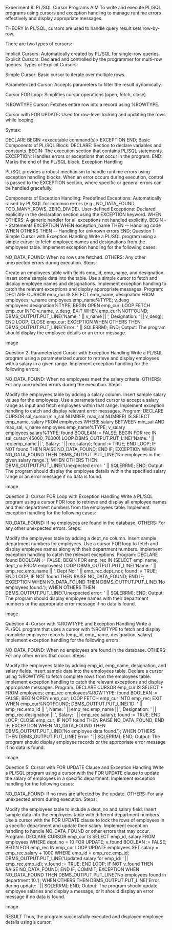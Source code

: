Experiment 8: PL/SQL Cursor Programs
AIM
To write and execute PL/SQL programs using cursors and exception handling to manage runtime errors effectively and display appropriate messages.

THEORY
In PL/SQL, cursors are used to handle query result sets row-by-row.

There are two types of cursors:

Implicit Cursors: Automatically created by PL/SQL for single-row queries.
Explicit Cursors: Declared and controlled by the programmer for multi-row queries.
Types of Explicit Cursors:

Simple Cursor: Basic cursor to iterate over multiple rows.

Parameterized Cursor: Accepts parameters to filter the result dynamically.

Cursor FOR Loop: Simplifies cursor operations (open, fetch, close).

%ROWTYPE Cursor: Fetches entire row into a record using %ROWTYPE.

Cursor with FOR UPDATE: Used for row-level locking and updating the rows while looping.

Syntax:

DECLARE 
   <declarations section> 
BEGIN 
   <executable command(s)>
EXCEPTION 
   <exception handling> 
END;
Basic Components of PL/SQL Block:
DECLARE: Section to declare variables and constants.
BEGIN: The execution section that contains PL/SQL statements.
EXCEPTION: Handles errors or exceptions that occur in the program.
END: Marks the end of the PL/SQL block.
Exception Handling

PL/SQL provides a robust mechanism to handle runtime errors using exception handling blocks. When an error occurs during execution, control is passed to the EXCEPTION section, where specific or general errors can be handled gracefully.

Components of Exception Handling:
Predefined Exceptions: Automatically raised by PL/SQL for common errors (e.g., NO_DATA_FOUND, TOO_MANY_ROWS, ZERO_DIVIDE).
User-defined Exceptions: Declared explicitly in the declaration section using the EXCEPTION keyword.
WHEN OTHERS: A generic handler for all exceptions not handled explicitly.
BEGIN
   -- Statements
EXCEPTION
   WHEN exception_name THEN
      -- Handling code
   WHEN OTHERS THEN
      -- Handling for unknown errors
END;
Question 1: Simple Cursor with Exception Handling
Write a PL/SQL program using a simple cursor to fetch employee names and designations from the employees table. Implement exception handling for the following cases:

NO_DATA_FOUND: When no rows are fetched.
OTHERS: Any other unexpected errors during execution.
Steps:

Create an employees table with fields emp_id, emp_name, and designation.
Insert some sample data into the table.
Use a simple cursor to fetch and display employee names and designations.
Implement exception handling to catch the relevant exceptions and display appropriate messages.
Program:
DECLARE
   CURSOR emp_cur IS
      SELECT emp_name, designation FROM employees;
   v_name employees.emp_name%TYPE;
   v_desg employees.designation%TYPE;
BEGIN
   OPEN emp_cur;
   LOOP
      FETCH emp_cur INTO v_name, v_desg;
      EXIT WHEN emp_cur%NOTFOUND;
      DBMS_OUTPUT.PUT_LINE('Name: ' || v_name || ', Designation: ' || v_desg);
   END LOOP;
   CLOSE emp_cur;
EXCEPTION
   WHEN OTHERS THEN
      DBMS_OUTPUT.PUT_LINE('Error: ' || SQLERRM);
END;
Output:
The program should display the employee details or an error message.

image

Question 2: Parameterized Cursor with Exception Handling
Write a PL/SQL program using a parameterized cursor to retrieve and display employees with a salary in a given range. Implement exception handling for the following errors:

NO_DATA_FOUND: When no employees meet the salary criteria.
OTHERS: For any unexpected errors during the execution.
Steps:

Modify the employees table by adding a salary column.
Insert sample salary values for the employees.
Use a parameterized cursor to accept a salary range as input and fetch employees within that range.
Implement exception handling to catch and display relevant error messages.
Program:
DECLARE
   CURSOR sal_cursor(min_sal NUMBER, max_sal NUMBER) IS
      SELECT emp_name, salary FROM employees WHERE salary BETWEEN min_sal AND max_sal;
   v_name employees.emp_name%TYPE;
   v_salary employees.salary%TYPE;
   found BOOLEAN := FALSE;
BEGIN
   FOR rec IN sal_cursor(45000, 70000) LOOP
      DBMS_OUTPUT.PUT_LINE('Name: ' || rec.emp_name || ', Salary: ' || rec.salary);
      found := TRUE;
   END LOOP;
   IF NOT found THEN
      RAISE NO_DATA_FOUND;
   END IF;
EXCEPTION
   WHEN NO_DATA_FOUND THEN
      DBMS_OUTPUT.PUT_LINE('No employees in the given salary range.');
   WHEN OTHERS THEN
      DBMS_OUTPUT.PUT_LINE('Unexpected error: ' || SQLERRM);
END;
Output:
The program should display the employee details within the specified salary range or an error message if no data is found.

image

Question 3: Cursor FOR Loop with Exception Handling
Write a PL/SQL program using a cursor FOR loop to retrieve and display all employee names and their department numbers from the employees table. Implement exception handling for the following cases:

NO_DATA_FOUND: If no employees are found in the database.
OTHERS: For any other unexpected errors.
Steps:

Modify the employees table by adding a dept_no column.
Insert sample department numbers for employees.
Use a cursor FOR loop to fetch and display employee names along with their department numbers.
Implement exception handling to catch the relevant exceptions.
Program:
DECLARE
   found BOOLEAN := FALSE;
BEGIN
   FOR emp_rec IN (SELECT emp_name, dept_no FROM employees) LOOP
      DBMS_OUTPUT.PUT_LINE('Name: ' || emp_rec.emp_name || ', Dept No: ' || emp_rec.dept_no);
      found := TRUE;
   END LOOP;
   IF NOT found THEN
      RAISE NO_DATA_FOUND;
   END IF;
EXCEPTION
   WHEN NO_DATA_FOUND THEN
      DBMS_OUTPUT.PUT_LINE('No employees found.');
   WHEN OTHERS THEN
      DBMS_OUTPUT.PUT_LINE('Unexpected error: ' || SQLERRM);
END;
Output:
The program should display employee names with their department numbers or the appropriate error message if no data is found.

image

Question 4: Cursor with %ROWTYPE and Exception Handling
Write a PL/SQL program that uses a cursor with %ROWTYPE to fetch and display complete employee records (emp_id, emp_name, designation, salary). Implement exception handling for the following errors:

NO_DATA_FOUND: When no employees are found in the database.
OTHERS: For any other errors that occur.
Steps:

Modify the employees table by adding emp_id, emp_name, designation, and salary fields.
Insert sample data into the employees table.
Declare a cursor using %ROWTYPE to fetch complete rows from the employees table.
Implement exception handling to catch the relevant exceptions and display appropriate messages.
Program:
DECLARE
   CURSOR emp_cur IS SELECT * FROM employees;
   emp_rec employees%ROWTYPE;
   found BOOLEAN := FALSE;
BEGIN
   OPEN emp_cur;
   LOOP
      FETCH emp_cur INTO emp_rec;
      EXIT WHEN emp_cur%NOTFOUND;
      DBMS_OUTPUT.PUT_LINE('ID: ' || emp_rec.emp_id || ', Name: ' || emp_rec.emp_name ||
                           ', Designation: ' || emp_rec.designation || ', Salary: ' || emp_rec.salary);
      found := TRUE;
   END LOOP;
   CLOSE emp_cur;
   IF NOT found THEN
      RAISE NO_DATA_FOUND;
   END IF;
EXCEPTION
   WHEN NO_DATA_FOUND THEN
      DBMS_OUTPUT.PUT_LINE('No employee data found.');
   WHEN OTHERS THEN
      DBMS_OUTPUT.PUT_LINE('Error: ' || SQLERRM);
END;
Output:
The program should display employee records or the appropriate error message if no data is found.

image

Question 5: Cursor with FOR UPDATE Clause and Exception Handling
Write a PL/SQL program using a cursor with the FOR UPDATE clause to update the salary of employees in a specific department. Implement exception handling for the following cases:

NO_DATA_FOUND: If no rows are affected by the update.
OTHERS: For any unexpected errors during execution.
Steps:

Modify the employees table to include a dept_no and salary field.
Insert sample data into the employees table with different department numbers.
Use a cursor with the FOR UPDATE clause to lock the rows of employees in a specific department and update their salary.
Implement exception handling to handle NO_DATA_FOUND or other errors that may occur.
Program:
DECLARE
   CURSOR emp_cur IS
      SELECT emp_id, salary FROM employees WHERE dept_no = 10 FOR UPDATE;
   v_found BOOLEAN := FALSE;
BEGIN
   FOR emp_rec IN emp_cur LOOP
      UPDATE employees SET salary = emp_rec.salary + 1000 WHERE emp_id = emp_rec.emp_id;
      DBMS_OUTPUT.PUT_LINE('Updated salary for emp_id: ' || emp_rec.emp_id);
      v_found := TRUE;
   END LOOP;
   IF NOT v_found THEN
      RAISE NO_DATA_FOUND;
   END IF;
   COMMIT;
EXCEPTION
   WHEN NO_DATA_FOUND THEN
      DBMS_OUTPUT.PUT_LINE('No employees found in department 10.');
   WHEN OTHERS THEN
      DBMS_OUTPUT.PUT_LINE('Error during update: ' || SQLERRM);
END;
Output:
The program should update employee salaries and display a message, or it should display an error message if no data is found.

image

RESULT
Thus, the program successfully executed and displayed employee details using a cursor.
